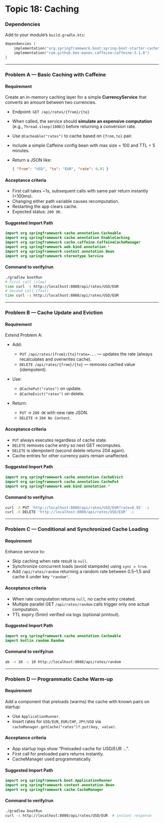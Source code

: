 # Topic 18: Caching

### Dependencies

Add to your module’s `build.gradle.kts`:

```kotlin
dependencies {
    implementation("org.springframework.boot:spring-boot-starter-cache")
    implementation("com.github.ben-manes.caffeine:caffeine:3.1.8")
}
```

---

### Problem A — Basic Caching with Caffeine

#### Requirement

Create an in-memory caching layer for a simple **CurrencyService** that converts an amount between two currencies.

* Endpoint: `GET /api/rates/{from}/{to}`
* When called, the service should **simulate an expensive computation** (e.g., `Thread.sleep(1000)`) before returning a conversion rate.
* Use `@Cacheable("rates")` to cache based on `{from,to}` pair.
* Include a simple Caffeine config bean with max size = 100 and TTL = 5 minutes.
* Return a JSON like:

  ```json
  { "from": "USD", "to": "EUR", "rate": 0.91 }
  ```

#### Acceptance criteria

* First call takes ~1s, subsequent calls with same pair return instantly (<100ms).
* Changing either path variable causes recomputation.
* Restarting the app clears cache.
* Expected status: `200 OK`.

#### Suggested Import Path

```kotlin
import org.springframework.cache.annotation.Cacheable
import org.springframework.cache.annotation.EnableCaching
import org.springframework.cache.caffeine.CaffeineCacheManager
import org.springframework.web.bind.annotation.*
import org.springframework.context.annotation.Bean
import org.springframework.stereotype.Service
```

#### Command to verify/run

```bash
./gradlew bootRun
# First call (slow)
time curl -s http://localhost:8080/api/rates/USD/EUR
# Second call (fast)
time curl -s http://localhost:8080/api/rates/USD/EUR
```

---

### Problem B — Cache Update and Eviction

#### Requirement

Extend Problem A:

* Add:

  * `PUT /api/rates/{from}/{to}?rate=...` — updates the rate (always recalculates and overwrites cache).
  * `DELETE /api/rates/{from}/{to}` — removes cached value (idempotent).
* Use:

  * `@CachePut("rates")` on update.
  * `@CacheEvict("rates")` on delete.
* Return:

  * `PUT` → `200 OK` with new rate JSON.
  * `DELETE` → `204 No Content`.

#### Acceptance criteria

* `PUT` always executes regardless of cache state.
* `DELETE` removes cache entry so next GET recomputes.
* `DELETE` is idempotent (second delete returns 204 again).
* Cache entries for other currency pairs remain unaffected.

#### Suggested Import Path

```kotlin
import org.springframework.cache.annotation.CacheEvict
import org.springframework.cache.annotation.CachePut
import org.springframework.web.bind.annotation.*
```

#### Command to verify/run

```bash
curl -X PUT 'http://localhost:8080/api/rates/USD/EUR?rate=0.95' -i
curl -X DELETE 'http://localhost:8080/api/rates/USD/EUR' -i
```

---

### Problem C — Conditional and Synchronized Cache Loading

#### Requirement

Enhance service to:

* Skip caching when rate result is `null`.
* Synchronize concurrent loads (avoid stampede) using `sync = true`.
* Add `/api/rates/random` returning a random rate between 0.5–1.5 and cache it under key `"random"`.

#### Acceptance criteria

* When rate computation returns `null`, no cache entry created.
* Multiple parallel GET `/api/rates/random` calls trigger only one actual computation.
* TTL expiry (5min) verified via logs (optional printout).

#### Suggested Import Path

```kotlin
import org.springframework.cache.annotation.Cacheable
import kotlin.random.Random
```

#### Command to verify/run

```bash
ab -n 10 -c 10 http://localhost:8080/api/rates/random
```

---

### Problem D — Programmatic Cache Warm-up

#### Requirement

Add a component that preloads (warms) the cache with known pairs on startup:

* Use `ApplicationRunner`.
* Insert rates for `USD/EUR`, `EUR/CHF`, `JPY/USD` via `cacheManager.getCache("rates")?.put(key, value)`.

#### Acceptance criteria

* App startup logs show “Preloaded cache for USD/EUR …”.
* First call for preloaded pairs returns instantly.
* CacheManager used programmatically.

#### Suggested Import Path

```kotlin
import org.springframework.boot.ApplicationRunner
import org.springframework.context.annotation.Bean
import org.springframework.cache.CacheManager
```

#### Command to verify/run

```bash
./gradlew bootRun
curl -s http://localhost:8080/api/rates/USD/EUR  # instant response
```
